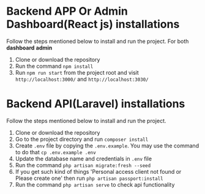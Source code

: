# Backend APP Or Admin Dashboard(React js) installations
Follow the steps mentioned below to install and run the project.
For both **dashboard** **admin**
1. Clone or download the repository
2. Run the command `npm install`
3. Run `npm run start` from the project root and visit `http://localhost:3000/` and `http://localhost:3030/`

# Backend API(Laravel) installations
Follow the steps mentioned below to install and run the project.

1. Clone or download the repository
2. Go to the project directory and run `composer install`
3. Create `.env` file by copying the `.env.example`. You may use the command to do that `cp .env.example .env`
4. Update the database name and credentials in `.env` file
5. Run the command `php artisan migrate:fresh --seed`
6. If you get such kind of things 'Personal access client not found or Please create one' then run `php artisan passport:install`
7. Run the command `php artisan serve` to check api functionality
